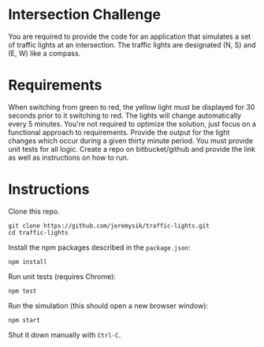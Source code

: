 # Intersection Challenge

You are required to provide the code for an application that simulates a set of traffic lights at an intersection.
The traffic lights are designated (N, S) and (E, W) like a compass.

# Requirements

When switching from green to red, the yellow light must be displayed for 30 seconds prior to it switching to red. The lights will change automatically every 5 minutes.
You're not required to optimize the solution, just focus on a functional approach to requirements.
Provide the output for the light changes which occur during a given thirty minute period. You must provide unit tests for all logic.
Create a repo on bitbucket/github and provide the link as well as instructions on how to run.

# Instructions

Clone this repo.
```shell
git clone https://github.com/jeremysik/traffic-lights.git
cd traffic-lights
```

Install the npm packages described in the `package.json`:
```shell
npm install
```

Run unit tests (requires Chrome):
```shell
npm test
```

Run the simulation (this should open a new browser window):
```shell
npm start
```

Shut it down manually with `Ctrl-C`.